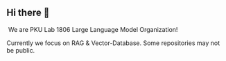 ## Hi there 👋
﻿
We are PKU Lab 1806 Large Language Model Organization!

Currently we focus on RAG & Vector-Database. Some repositories may not be public.
﻿
